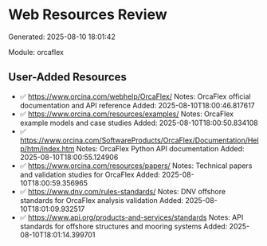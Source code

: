 # Web Resources Review

Generated: 2025-08-10 18:01:42

Module: orcaflex


## User-Added Resources
- ✅ https://www.orcina.com/webhelp/OrcaFlex/
  Notes: OrcaFlex official documentation and API reference
  Added: 2025-08-10T18:00:46.817617
- ✅ https://www.orcina.com/resources/examples/
  Notes: OrcaFlex example models and case studies
  Added: 2025-08-10T18:00:50.834108
- ✅ https://www.orcina.com/SoftwareProducts/OrcaFlex/Documentation/Help/htm/index.htm
  Notes: OrcaFlex Python API documentation
  Added: 2025-08-10T18:00:55.124906
- ✅ https://www.orcina.com/resources/papers/
  Notes: Technical papers and validation studies for OrcaFlex
  Added: 2025-08-10T18:00:59.356965
- ✅ https://www.dnv.com/rules-standards/
  Notes: DNV offshore standards for OrcaFlex analysis validation
  Added: 2025-08-10T18:01:09.932517
- ✅ https://www.api.org/products-and-services/standards
  Notes: API standards for offshore structures and mooring systems
  Added: 2025-08-10T18:01:14.399701
